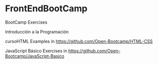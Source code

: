 # FrontEndBootCamp
BootCamp Exercises

Introducción a la Programación

cursoHTML
Examples in https://github.com/Open-Bootcamp/HTML-CSS 

JavaScript Básico
Exercises in https://github.com/Open-Bootcamp/JavaScript-Basico 